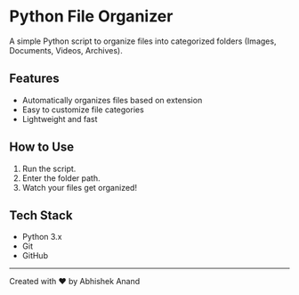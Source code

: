 # Python File Organizer

A simple Python script to organize files into categorized folders (Images, Documents, Videos, Archives).

## Features
- Automatically organizes files based on extension
- Easy to customize file categories
- Lightweight and fast

## How to Use
1. Run the script.
2. Enter the folder path.
3. Watch your files get organized!

## Tech Stack
- Python 3.x
- Git
- GitHub

---

Created with ❤️ by Abhishek Anand
